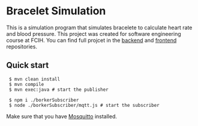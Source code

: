 # Bracelet Simulation

This is a simulation program that simulates bracelete to calculate heart rate and blood pressure. This project was created  for software engineering course at FCIH. You can find full projcet in 
the [backend](https://github.com/0xCator/SE2Back) and [frontend](https://github.com/0xCator/SE2Front) repositories.


## Quick start


```console
 $ mvn clean install 
 $ mvn compile
 $ mvn exec:java # start the publisher 
```

```console
 $ npm i ./borkerSubscriber
 $ node ./borkerSubscriber/mqtt.js # start the subscriber 
```

Make sure that you have [Mosquitto](https://mosquitto.org/download/) installed.
